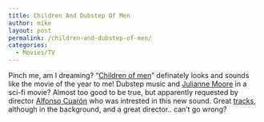 ```yaml
---
title: Children And Dubstep Of Men
author: mike
layout: post
permalink: /children-and-dubstep-of-men/
categories:
  - Movies/TV
---
```

Pinch me, am I dreaming? &#8220;[Children of men][1]&#8221; definately looks and sounds like the movie of the year to me! Dubstep music and [Julianne Moore][2] in a sci-fi movie? Almost too good to be true, but apparently requested by director [Alfonso Cuarón][3] who was intrested in this new sound. Great [tracks][4], although in the background, and a great director.. can&#8217;t go wrong?

 [1]: http://www.imdb.com/title/tt0206634/
 [2]: http://www.imdb.com/name/nm0000194/
 [3]: http://www.imdb.com/name/nm0190859/
 [4]: http://dubstepforum.com/viewtopic.php?p=103560#103560